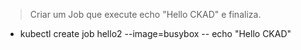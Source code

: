 > Criar um Job que execute echo "Hello CKAD" e finaliza.
- kubectl create job hello2 --image=busybox -- echo "Hello CKAD"